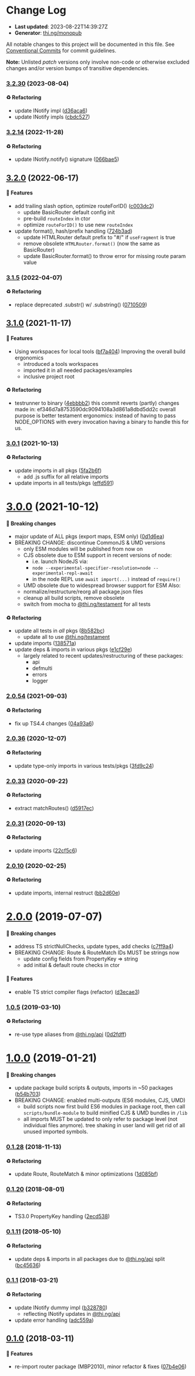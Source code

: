 # Change Log

- **Last updated**: 2023-08-22T14:39:27Z
- **Generator**: [thi.ng/monopub](https://thi.ng/monopub)

All notable changes to this project will be documented in this file.
See [Conventional Commits](https://conventionalcommits.org/) for commit guidelines.

**Note:** Unlisted _patch_ versions only involve non-code or otherwise excluded changes
and/or version bumps of transitive dependencies.

### [3.2.30](https://github.com/thi-ng/umbrella/tree/@thi.ng/router@3.2.30) (2023-08-04)

#### ♻️ Refactoring

- update INotify impl ([d36aca6](https://github.com/thi-ng/umbrella/commit/d36aca6))
- update INotify impls ([cbdc527](https://github.com/thi-ng/umbrella/commit/cbdc527))

### [3.2.14](https://github.com/thi-ng/umbrella/tree/@thi.ng/router@3.2.14) (2022-11-28)

#### ♻️ Refactoring

- update INotify.notify() signature ([066bae5](https://github.com/thi-ng/umbrella/commit/066bae5))

## [3.2.0](https://github.com/thi-ng/umbrella/tree/@thi.ng/router@3.2.0) (2022-06-17)

#### 🚀 Features

- add trailing slash option, optimize routeForID() ([c003dc2](https://github.com/thi-ng/umbrella/commit/c003dc2))
  - update BasicRouter default config init
  - pre-build `routeIndex` in ctor
  - optimize `routeForID()` to use new `routeIndex`
- update format(), hash/prefix handling ([724b3ad](https://github.com/thi-ng/umbrella/commit/724b3ad))
  - update HTMLRouter default prefix to "#/" if `useFragment` is true
  - remove obsolete `HTMLRouter.format()` (now the same as BasicRouter)
  - update BasicRouter.format() to throw error for missing route param value

### [3.1.5](https://github.com/thi-ng/umbrella/tree/@thi.ng/router@3.1.5) (2022-04-07)

#### ♻️ Refactoring

- replace deprecated .substr() w/ .substring() ([0710509](https://github.com/thi-ng/umbrella/commit/0710509))

## [3.1.0](https://github.com/thi-ng/umbrella/tree/@thi.ng/router@3.1.0) (2021-11-17)

#### 🚀 Features

- Using workspaces for local tools ([bf7a404](https://github.com/thi-ng/umbrella/commit/bf7a404))
  Improving the overall build ergonomics
  - introduced a tools workspaces
  - imported it in all needed packages/examples
  - inclusive project root

#### ♻️ Refactoring

- testrunner to binary ([4ebbbb2](https://github.com/thi-ng/umbrella/commit/4ebbbb2))
  this commit reverts (partly) changes made in:
  ef346d7a8753590dc9094108a3d861a8dbd5dd2c
  overall purpose is better testament ergonomics:
  instead of having to pass NODE_OPTIONS with every invocation
  having a binary to handle this for us.

### [3.0.1](https://github.com/thi-ng/umbrella/tree/@thi.ng/router@3.0.1) (2021-10-13)

#### ♻️ Refactoring

- update imports in all pkgs ([5fa2b6f](https://github.com/thi-ng/umbrella/commit/5fa2b6f))
  - add .js suffix for all relative imports
- update imports in all tests/pkgs ([effd591](https://github.com/thi-ng/umbrella/commit/effd591))

# [3.0.0](https://github.com/thi-ng/umbrella/tree/@thi.ng/router@3.0.0) (2021-10-12)

#### 🛑 Breaking changes

- major update of ALL pkgs (export maps, ESM only) ([0d1d6ea](https://github.com/thi-ng/umbrella/commit/0d1d6ea))
- BREAKING CHANGE: discontinue CommonJS & UMD versions
  - only ESM modules will be published from now on
  - CJS obsolete due to ESM support in recent versions of node:
    - i.e. launch NodeJS via:
    - `node --experimental-specifier-resolution=node --experimental-repl-await`
    - in the node REPL use `await import(...)` instead of `require()`
  - UMD obsolete due to widespread browser support for ESM
  Also:
  - normalize/restructure/reorg all package.json files
  - cleanup all build scripts, remove obsolete
  - switch from mocha to [@thi.ng/testament](https://github.com/thi-ng/umbrella/tree/main/packages/testament) for all tests

#### ♻️ Refactoring

- update all tests in _all_ pkgs ([8b582bc](https://github.com/thi-ng/umbrella/commit/8b582bc))
  - update all to use [@thi.ng/testament](https://github.com/thi-ng/umbrella/tree/main/packages/testament)
- update imports ([138571a](https://github.com/thi-ng/umbrella/commit/138571a))
- update deps & imports in various pkgs ([e1cf29e](https://github.com/thi-ng/umbrella/commit/e1cf29e))
  - largely related to recent updates/restructuring of these packages:
    - api
    - defmulti
    - errors
    - logger

### [2.0.54](https://github.com/thi-ng/umbrella/tree/@thi.ng/router@2.0.54) (2021-09-03)

#### ♻️ Refactoring

- fix up TS4.4 changes ([04a93a6](https://github.com/thi-ng/umbrella/commit/04a93a6))

### [2.0.36](https://github.com/thi-ng/umbrella/tree/@thi.ng/router@2.0.36) (2020-12-07)

#### ♻️ Refactoring

- update type-only imports in various tests/pkgs ([3fd9c24](https://github.com/thi-ng/umbrella/commit/3fd9c24))

### [2.0.33](https://github.com/thi-ng/umbrella/tree/@thi.ng/router@2.0.33) (2020-09-22)

#### ♻️ Refactoring

- extract matchRoutes() ([d5917ec](https://github.com/thi-ng/umbrella/commit/d5917ec))

### [2.0.31](https://github.com/thi-ng/umbrella/tree/@thi.ng/router@2.0.31) (2020-09-13)

#### ♻️ Refactoring

- update imports ([22cf5c6](https://github.com/thi-ng/umbrella/commit/22cf5c6))

### [2.0.10](https://github.com/thi-ng/umbrella/tree/@thi.ng/router@2.0.10) (2020-02-25)

#### ♻️ Refactoring

- update imports, internal restruct ([bb2d60e](https://github.com/thi-ng/umbrella/commit/bb2d60e))

# [2.0.0](https://github.com/thi-ng/umbrella/tree/@thi.ng/router@2.0.0) (2019-07-07)

#### 🛑 Breaking changes

- address TS strictNullChecks, update types, add checks ([c7ff9a4](https://github.com/thi-ng/umbrella/commit/c7ff9a4))
- BREAKING CHANGE: Route & RouteMatch IDs MUST be strings now
  - update config fields from PropertyKey => string
  - add initial & default route checks in ctor

#### 🚀 Features

- enable TS strict compiler flags (refactor) ([d3ecae3](https://github.com/thi-ng/umbrella/commit/d3ecae3))

### [1.0.5](https://github.com/thi-ng/umbrella/tree/@thi.ng/router@1.0.5) (2019-03-10)

#### ♻️ Refactoring

- re-use type aliases from [@thi.ng/api](https://github.com/thi-ng/umbrella/tree/main/packages/api) ([0d2fdff](https://github.com/thi-ng/umbrella/commit/0d2fdff))

# [1.0.0](https://github.com/thi-ng/umbrella/tree/@thi.ng/router@1.0.0) (2019-01-21)

#### 🛑 Breaking changes

- update package build scripts & outputs, imports in ~50 packages ([b54b703](https://github.com/thi-ng/umbrella/commit/b54b703))
- BREAKING CHANGE: enabled multi-outputs (ES6 modules, CJS, UMD)
  - build scripts now first build ES6 modules in package root, then call
    `scripts/bundle-module` to build minified CJS & UMD bundles in `/lib`
  - all imports MUST be updated to only refer to package level
    (not individual files anymore). tree shaking in user land will get rid of
    all unused imported symbols.

### [0.1.28](https://github.com/thi-ng/umbrella/tree/@thi.ng/router@0.1.28) (2018-11-13)

#### ♻️ Refactoring

- update Route, RouteMatch & minor optimizations ([1d085bf](https://github.com/thi-ng/umbrella/commit/1d085bf))

### [0.1.20](https://github.com/thi-ng/umbrella/tree/@thi.ng/router@0.1.20) (2018-08-01)

#### ♻️ Refactoring

- TS3.0 PropertyKey handling ([2ecd538](https://github.com/thi-ng/umbrella/commit/2ecd538))

### [0.1.11](https://github.com/thi-ng/umbrella/tree/@thi.ng/router@0.1.11) (2018-05-10)

#### ♻️ Refactoring

- update deps & imports in all packages due to [@thi.ng/api](https://github.com/thi-ng/umbrella/tree/main/packages/api) split ([bc45636](https://github.com/thi-ng/umbrella/commit/bc45636))

### [0.1.1](https://github.com/thi-ng/umbrella/tree/@thi.ng/router@0.1.1) (2018-03-21)

#### ♻️ Refactoring

- update INotify dummy impl ([b328780](https://github.com/thi-ng/umbrella/commit/b328780))
  - reflecting INotify updates in [@thi.ng/api](https://github.com/thi-ng/umbrella/tree/main/packages/api)
- update error handling ([adc559a](https://github.com/thi-ng/umbrella/commit/adc559a))

## [0.1.0](https://github.com/thi-ng/umbrella/tree/@thi.ng/router@0.1.0) (2018-03-11)

#### 🚀 Features

- re-import router package (MBP2010), minor refactor & fixes ([07b4e06](https://github.com/thi-ng/umbrella/commit/07b4e06))
